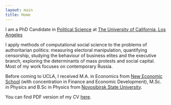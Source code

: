 ```yaml
---
layout: main
title: Home
---
```


I am a PhD Candidate in [Political Science](http://polisci.ucla.edu/) at [The University of California, Los Angeles](http://www.ucla.edu/) 

I apply methods of computational social science to the problems of authoritarian politics: measuring electoral manipulation, quantifying censorship, studying the behaviour of business elites and the executive branch, exploring the determinants of mass protests and social capital. Most of my work focuses on contemporary Russia.

Before coming to UCLA, I received M.A. in Economics from [New Economic School](https://www.nes.ru/en/home/?lang=en) (with concentration in Finance and Economic Development), M.Sc. in Physics and B.Sc in Physics from [Novosibirsk State University](https://english.nsu.ru/).

You can find PDF version of my CV [here](assets/ananyevcv.pdf).